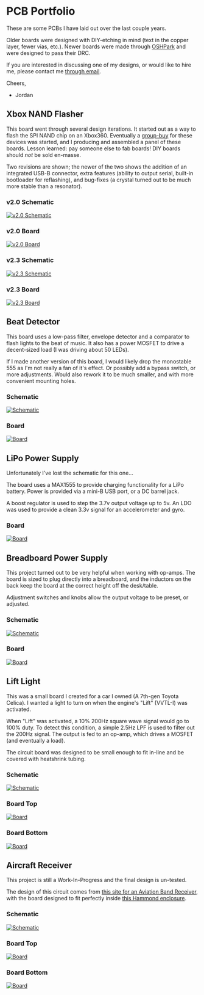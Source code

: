 # PCB Portfolio

These are some PCBs I have laid out over the last couple years. 

Older boards were designed with DIY-etching in mind (text in the copper layer, fewer vias, etc.). Newer boards were made through [OSHPark](http://www.oshpark.com/) and were designed to pass their DRC.

If you are interested in discussing one of my designs, or would like to hire me, please contact me [through email](mailto:parkinglotlust@gmail.com).

Cheers,
<br />
- Jordan

## Xbox NAND Flasher
This board went through several design iterations. It started out as a way to flash the SPI NAND chip on an Xbox360. Eventually a [group-buy](https://web.archive.org/web/20120404002711/http://forums.xbox-scene.com/index.php?showtopic=699595) for these devices was started, and I producing and assembled a panel of these boards. Lesson learned: pay someone else to fab boards! DIY boards should *not* be sold en-masse.

Two revisions are shown; the newer of the two shows the addition of an integrated USB-B connector, extra features (ability to output serial, built-in bootloader for reflashing), and bug-fixes (a crystal turned out to be much more stable than a resonator).

### v2.0 Schematic
[![v2.0 Schematic](xbox-nand-flasher/thumbs/v2.0-schematic.png)](xbox-nand-flasher/v2.0-schematic.png)
### v2.0 Board
[![v2.0 Board](xbox-nand-flasher/thumbs/v2.0-board.png)](xbox-nand-flasher/v2.0-board.png)
### v2.3 Schematic
[![v2.3 Schematic](xbox-nand-flasher/thumbs/v2.3-schematic.png)](xbox-nand-flasher/v2.3-schematic.png)
### v2.3 Board
[![v2.3 Board](xbox-nand-flasher/thumbs/v2.3-board.png)](xbox-nand-flasher/v2.3-board.png)

Beat Detector
-------------
This board uses a low-pass filter, envelope detector and a comparator to flash lights to the beat of music. It also has a power MOSFET to drive a decent-sized load (I was driving about 50 LEDs).

If I made another version of this board, I would likely drop the monostable 555 as I'm not really a fan of it's effect. Or possibly add a bypass switch, or more adjustments. Would also rework it to be much smaller, and with more convenient mounting holes.

### Schematic
[![Schematic](beat-detector/thumbs/schematic.png)](beat-detector/schematic.png)
### Board
[![Board](beat-detector/thumbs/board.png)](beat-detector/board.png)

LiPo Power Supply
-----------------

Unfortunately I've lost the schematic for this one... 

The board uses a MAX1555 to provide charging functionality for a LiPo battery. Power is provided via a mini-B USB port, or a DC barrel jack. 

A boost regulator is used to step the 3.7v output voltage up to 5v. An LDO was used to provide a clean 3.3v signal for an accelerometer and gyro.

### Board
[![Board](lipo-power-supply/thumbs/board.png)](lipo-power-supply/board.png)

Breadboard Power Supply
-----------------------

This project turned out to be very helpful when working with op-amps. The board is sized to plug directly into a breadboard, and the inductors on the back keep the board at the correct height off the desk/table. 

Adjustment switches and knobs allow the output voltage to be preset, or adjusted.

### Schematic
[![Schematic](breadboard-power-supply/thumbs/schematic.png)](breadboard-power-supply/schematic.png)
### Board
[![Board](breadboard-power-supply/thumbs/board.png)](breadboard-power-supply/board.png)

Lift Light
----------
This was a small board I created for a car I owned (A 7th-gen Toyota Celica). I wanted a light to turn on when the engine's "Lift" (VVTL-I) was activated. 

When "Lift" was activated, a 10% 200Hz square wave signal would go to 100% duty. To detect this condition, a simple 2.5Hz LPF is used to filter out the 200Hz signal. The output is fed to an op-amp, which drives a MOSFET (and eventually a load). 

The circuit board was designed to be small enough to fit in-line and be covered with heatshrink tubing.

### Schematic
[![Schematic](lift-light/thumbs/schematic.png)](lift-light/schematic.png)
### Board Top
[![Board](lift-light/thumbs/board-top.png)](lift-light/board-top.png)
### Board Bottom
[![Board](lift-light/thumbs/board-bottom.png)](lift-light/board-bottom.png)

Aircraft Receiver
-----------------

This project is still a Work-In-Progress and the final design is un-tested.

The design of this circuit comes from [this site for an Aviation Band Receiver](http://www.sentex.ca/~mec1995/circ/aviarx/aviarx.html), with the board designed to fit perfectly inside [this Hammond enclosure](http://www.hammondmfg.com/pdf/1593L.pdf).

### Schematic
[![Schematic](aircraft-receiver/thumbs/schematic.png)](aircraft-receiver/schematic.png)
### Board Top
[![Board](aircraft-receiver/thumbs/board-top.png)](aircraft-receiver/board-top.png)
### Board Bottom
[![Board](aircraft-receiver/thumbs/board-bottom.png)](aircraft-receiver/board-bottom.png)
